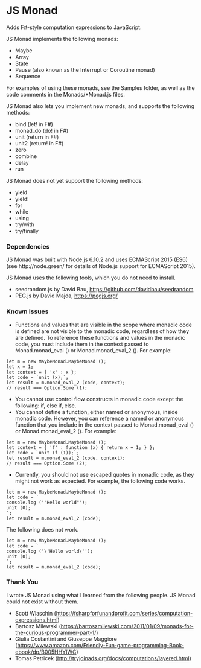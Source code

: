 # JS Monad
Adds F#-style computation expressions to JavaScript.

JS Monad implements the following monads:
- Maybe
- Array
- State
- Pause (also known as the Interrupt or Coroutine monad)
- Sequence

For examples of using these monads, see the Samples folder, as well as the code comments in the Monads/*Monad.js files.

JS Monad also lets you implement new monads, and supports the following methods:
- bind (let! in F#)
- monad_do (do! in F#)
- unit (return in F#)
- unit2 (return! in F#)
- zero
- combine
- delay
- run

JS Monad does not yet support the following methods:
- yield
- yield!
- for
- while
- using
- try/with
- try/finally

<h3>Dependencies</h3>
JS Monad was built with Node.js 6.10.2 and uses ECMAScript 2015 (ES6) (see http://node.green/ for details of Node.js support for ECMAScript 2015).

JS Monad uses the following tools, which you do not need to install.
- seedrandom.js by David Bau, https://github.com/davidbau/seedrandom
- PEG.js by David Majda, https://pegjs.org/

<h3>Known Issues</h3>

- Functions and values that are visible in the scope where monadic code is defined are not visible to the monadic code,
regardless of how they are defined. To reference these functions and values in the monadic code, you must include them in the
context passed to Monad.monad_eval () or Monad.monad_eval_2 (). For example:

```
let m = new MaybeMonad.MaybeMonad ();
let x = 1;
let context = { 'x' : x };
let code = `unit (x);`;
let result = m.monad_eval_2 (code, context);
// result === Option.Some (1);
```

- You cannot use control flow constructs in monadic code except the following: if, else if, else.
- You cannot define a function, either named or anonymous, inside monadic code. However, you can reference a named or anonymous function that you include in the context passed to Monad.monad_eval () or Monad.monad_eval_2 (). For example:

```
let m = new MaybeMonad.MaybeMonad ();
let context = { 'f' : function (x) { return x + 1; } };
let code = `unit (f (1));`;
let result = m.monad_eval_2 (code, context);
// result === Option.Some (2);
```

- Currently, you should not use escaped quotes in monadic code, as they might not work as expected. For example, the following
code works.

```
let m = new MaybeMonad.MaybeMonad ();
let code = `
console.log ('"Hello world"');
unit (0);
`;
let result = m.monad_eval_2 (code);
```

The following does not work.

```
let m = new MaybeMonad.MaybeMonad ();
let code = `
console.log ('\'Hello world\'');
unit (0);
`;
let result = m.monad_eval_2 (code);
```

<h3>Thank You</h3>

I wrote JS Monad using what I learned from the following people. JS Monad could not exist without them.
- Scott Wlaschin (https://fsharpforfunandprofit.com/series/computation-expressions.html)
- Bartosz Milewski (https://bartoszmilewski.com/2011/01/09/monads-for-the-curious-programmer-part-1/)
- Giulia Costantini and Giuseppe Maggiore (https://www.amazon.com/Friendly-Fun-game-programming-Book-ebook/dp/B005HHYIWC)
- Tomas Petricek (http://tryjoinads.org/docs/computations/layered.html)
